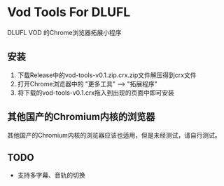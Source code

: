 # Vod Tools For DLUFL

DLUFL VOD 的Chrome浏览器拓展小程序

## 安装

1. 下载Release中的vod-tools-v0.1.zip.crx.zip文件解压得到crx文件
2. 打开Chrome浏览器中的 "更多工具" --> "拓展程序"
3. 将下载的vod-tools-v0.1.crx拖入到出现的页面中即可安装

## 其他国产的Chromium内核的浏览器

其他国产的Chromium内核的浏览器应该也适用，但是未经测试，请自行测试。

## TODO

- 支持多字幕、音轨的切换
